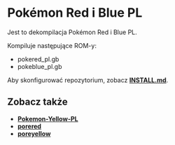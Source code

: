 # Pokémon Red i Blue PL

Jest to dekompilacja Pokémon Red i Blue PL.

Kompiluje następujące ROM-y:

- pokered_pl.gb
- pokeblue_pl.gb

Aby skonfigurować repozytorium, zobacz [**INSTALL.md**](INSTALL.md).


## Zobacz także

- [**Pokemon-Yellow-PL**][pokeyellow-pl]
- [**porered**][pret-red]
- [**poreyellow**][pret-yellow]

[pokeyellow-pl]: https://github.com/VoxarPL/Pokemon-Yellow-PL
[pret-red]: https://github.com/pret/pokered
[pret-yellow]: https://github.com/pret/pokeyellow

